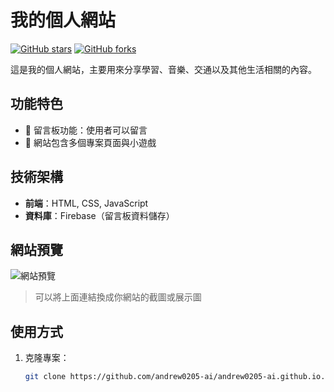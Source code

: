 # 我的個人網站

[![GitHub stars](https://img.shields.io/github/stars/andrew0205-ai/andrew0205-ai.github.io?style=social)](https://github.com/andrew0205-ai/andrew0205-ai.github.io/stargazers)
[![GitHub forks](https://img.shields.io/github/forks/andrew0205-ai/andrew0205-ai.github.io?style=social)](https://github.com/andrew0205-ai/andrew0205-ai.github.io/network/members)

這是我的個人網站，主要用來分享學習、音樂、交通以及其他生活相關的內容。

## 功能特色

- 💬 留言板功能：使用者可以留言
- 📄 網站包含多個專案頁面與小遊戲

## 技術架構

- **前端**：HTML, CSS, JavaScript
- **資料庫**：Firebase（留言板資料儲存）

## 網站預覽

![網站預覽](https://i.meee.com.tw/JYVlKzJ.png.png)  
> 可以將上面連結換成你網站的截圖或展示圖

## 使用方式

1. 克隆專案：
   ```bash
   git clone https://github.com/andrew0205-ai/andrew0205-ai.github.io.git